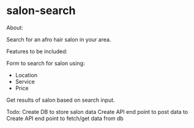 # salon-search

About: 

Search for an afro hair salon in your area.

Features to be included:

Form to search for salon using:
- Location
- Service
- Price 

Get results of salon based on search input.

Todo:
Create DB to store salon data
Create API end point to post data to
Create API end point to fetch/get data from db
